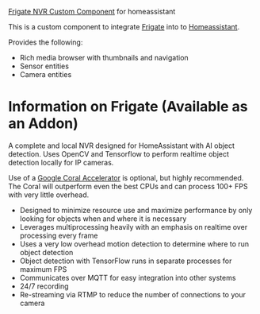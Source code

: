 [Frigate NVR Custom Component](https://github.com/blakeblackshear/frigate-hass-integration) for homeassistant

This is a custom component to integrate [Frigate](https://github.com/blakeblackshear/frigate) into to [Homeassistant](https://home-assistant.io).

Provides the following:
- Rich media browser with thumbnails and navigation
- Sensor entities
- Camera entities

# Information on Frigate (Available as an Addon)
A complete and local NVR designed for HomeAssistant with AI object detection. Uses OpenCV and Tensorflow to perform realtime object detection locally for IP cameras.

Use of a [Google Coral Accelerator](https://coral.ai/products/) is optional, but highly recommended. The Coral will outperform even the best CPUs and can process 100+ FPS with very little overhead.

- Designed to minimize resource use and maximize performance by only looking for objects when and where it is necessary
- Leverages multiprocessing heavily with an emphasis on realtime over processing every frame
- Uses a very low overhead motion detection to determine where to run object detection
- Object detection with TensorFlow runs in separate processes for maximum FPS
- Communicates over MQTT for easy integration into other systems
- 24/7 recording
- Re-streaming via RTMP to reduce the number of connections to your camera
